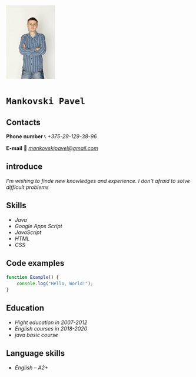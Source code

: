 ![ava](./ava.jpg)

#  **`Mankovski Pavel`**
  
## Contacts 

**Phone number** 
📞 *+375-29-129-38-96*

**E-mail** 
📧 *mankovskipavel@gmail.com*


## **introduce**
*I'm wishing to finde new knowledges and experience. I don't afraid to solve difficult problems*


## **Skills**
* *Java*
* *Google Apps Script*
* *JavaScript*
* *HTML*
* *CSS*


## **Code examples**

```javascript
function Example() {
    console.log("Hello, World!");
}
```
## **Education**
* *Hight education in 2007-2012*
* *English courses in 2018-2020*
* *java basic course*


## **Language skills**
* *English – A2+*


